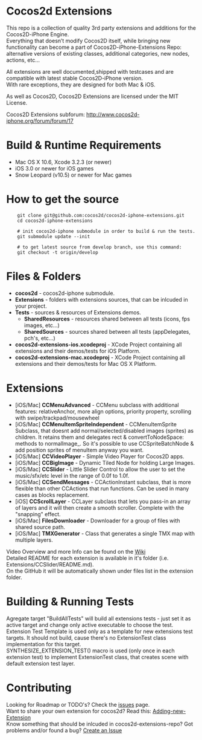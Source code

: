 Cocos2d Extensions
=================
This repo is a collection of quality 3rd party extensions and additions for the Cocos2D-iPhone Engine.  
Everything that doesn’t modify Cocos2D itself, while bringing new functionality can become a part of Cocos2D-iPhone-Extensions Repo: alternative versions of existing classes, additional categories, new nodes, actions, etc…  

All extensions are well documented,shipped with testcases and are compatible with latest stable Cocos2D-iPhone version.  
With rare exceptions, they are designed for both Mac & iOS.
  
As well as Cocos2D, Cocos2D Extensions are licensed under the MIT License.

Cocos2D Extensions subforum: http://www.cocos2d-iphone.org/forum/forum/17  

Build & Runtime Requirements
====================

  * Mac OS X 10.6, Xcode 3.2.3 (or newer)
  * iOS 3.0 or newer for iOS games
  * Snow Leopard (v10.5) or newer for Mac games

How to get the source
===================== 

```
    git clone git@github.com:cocos2d/cocos2d-iphone-extensions.git
    cd cocos2d-iphone-extensions
	
	# init cocos2d-iphone submodule in order to build & run the tests.
    git submodule update --init
	
	# to get latest source from develop branch, use this command:
	git checkout -t origin/develop
```

Files & Folders
=================
* **cocos2d** - cocos2d-iphone submodule.
* **Extensions** - folders with extensions sources, that can be inlcuded in your project.
* **Tests** - sources & resources of Extensions demos.
   * **SharedResources** - resources shared between all tests (icons, fps images, etc...)
   * **SharedSources** - sources shared between all tests (appDelegates, pch's, etc...)
* **cocos2d-extensions-ios.xcodeproj** - XCode Project containing all extensions and their demos/tests for iOS Platform.
* **cocos2d-extensions-mac.xcodeproj** - XCode Project containing all extensions and their demos/tests for Mac OS X Platform.

Extensions
=================
 * [iOS/Mac] **CCMenuAdvanced** - CCMenu subclass with additional features: relativeAnchor, more align options, priority property, scrolling with swipe/trackpad/mousewheel
 * [iOS/Mac] **CCMenuItemSpriteIndependent** - CCMenuItemSprite Subclass, that doesnt add normal/selected/disabled images (sprites) as children. It retains them and delegates rect & convertToNodeSpace: methods to normalImage_. So it's possible to use CCSpriteBatchNode & add position sprites of menuItem anyway you want.
 * [iOS/Mac] **CCVideoPlayer** - Simple Video Player for Cocos2D apps.
 * [iOS/Mac] **CCBigImage** - Dynamic Tiled Node for holding Large Images.
 * [iOS/Mac] **CCSlider** - Little Slider Control to allow the user to set the music/sfx/etc level in the range of 0.0f to 1.0f.
 * [iOS/Mac] **CCSendMessages** - CCActionInstant subclass, that is more flexible than other CCActions that run functions. Can be used in many cases as blocks replacement. 
 * [iOS] **CCScrollLayer** - CCLayer subclass that lets you pass-in an array of layers and it will then create a smooth scroller. Complete with the "snapping" effect.
 * [iOS/Mac] **FilesDownloader** - Downloader for a group of files with shared source path.
 * [iOS/Mac] **TMXGenerator** - Class that generates a single TMX map with multiple layers.
 
 Video Overview and more Info can be found on the [Wiki](https://github.com/cocos2d/cocos2d-iphone-extensions/wiki "Wiki")   
 Detailed README for each extension is available in it's folder (i.e. Extensions/CCSlider/README.md).   
 On the GitHub it will be automatically shown under files list in the extension folder.
 
Building & Running Tests
=========================
Agregate target "BuildAllTests" will build all extensions tests - just set it as active target and change only active executable  to choose the test.   
Extension Test Template is used only as a template for new extensions test targets. It should not build, cause there's no ExtensionTest class implementation for this target.   
SYNTHESIZE_EXTENSION_TEST() macro is used (only once in each extension test) to implement ExtensionTest class, that creates scene with default extension test layer.
 
Contributing
================
Looking for Roadmap or TODO's? Check the [issues](https://github.com/cocos2d/cocos2d-iphone-extensions/issues "Issues") page.  
Want to share your own extension for cocos2d? Read this: [Adding-new-Extension](https://github.com/cocos2d/cocos2d-iphone-extensions/wiki/Adding-new-Extension)  
Know something that should be inlcuded in cocos2d-extensions-repo? Got problems and/or found a bug? [Create an Issue](https://github.com/cocos2d/cocos2d-iphone-extensions/issues/new "New Issue")

